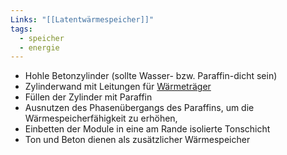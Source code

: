 ```yaml
---
Links: "[[Latentwärmespeicher]]"
tags:
  - speicher
  - energie
---
```

- Hohle Betonzylinder (sollte Wasser- bzw. Paraffin-dicht sein)
- Zylinderwand mit Leitungen für [Wärmeträger](https://w.wiki/A58S)
- Füllen der Zylinder mit Paraffin
- Ausnutzen des Phasenübergangs des Paraffins, um die Wärmespeicherfähigkeit zu erhöhen,
- Einbetten der Module in eine am Rande isolierte Tonschicht
- Ton und Beton dienen als zusätzlicher Wärmespeicher